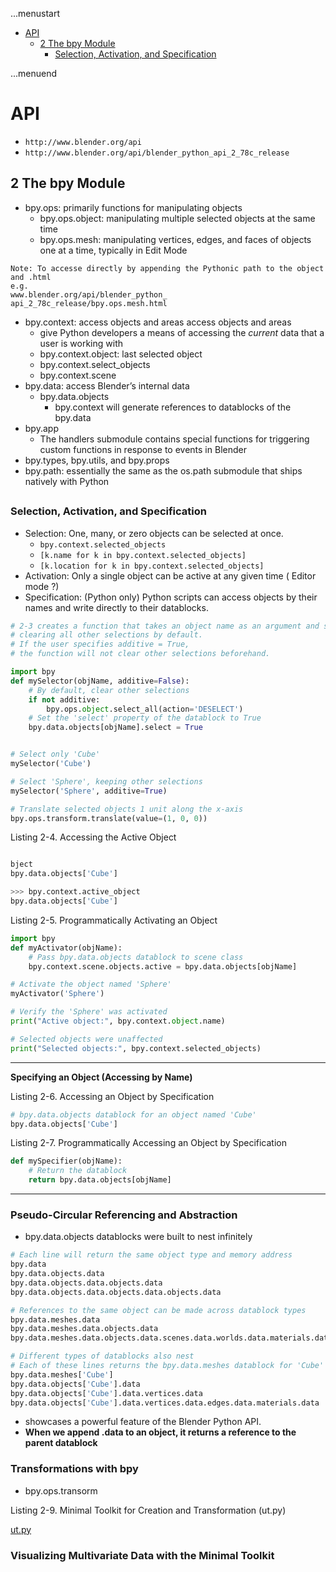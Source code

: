 ...menustart

 - [API](#db974238714ca8de634a7ce1d083a14f)
	 - [2 The bpy Module](#b8836758104839a89ea645e997c6f8cb)
		 - [Selection, Activation, and Specification](#f1189fbbb6cb319df8b3a5ad5b3faaef)

...menuend


<h2 id="db974238714ca8de634a7ce1d083a14f"></h2>

# API

 - `http://www.blender.org/api`
 - `http://www.blender.org/api/blender_python_api_2_78c_release`

<h2 id="b8836758104839a89ea645e997c6f8cb"></h2>

## 2 The bpy Module

 - bpy.ops:  primarily functions for manipulating objects
    - bpy.ops.object: manipulating multiple selected objects at the same time
    - bpy.ops.mesh: manipulating vertices, edges, and faces of objects one at a time, typically in Edit Mode

```
Note: To accesse directly by appending the Pythonic path to the object and .html
e.g.
www.blender.org/api/blender_python_ api_2_78c_release/bpy.ops.mesh.html
```

 - bpy.context:  access objects and areas access objects and areas
    - give Python developers a means of accessing the *current* data that a user is working with
    - bpy.context.object: last selected object
    - bpy.context.select_objects
    - bpy.context.scene
 - bpy.data: access Blender’s internal data
    - bpy.data.objects 
        - bpy.context will generate references to datablocks of the bpy.data
 - bpy.app
    - The handlers submodule contains special functions for triggering custom functions in response to events in Blender
 - bpy.types, bpy.utils, and bpy.props
 - bpy.path: essentially the same as the os.path submodule that ships natively with Python
    
<h2 id="f1189fbbb6cb319df8b3a5ad5b3faaef"></h2>

### Selection, Activation, and Specification

 - Selection: One, many, or zero objects can be selected at once.
    - `bpy.context.selected_objects`
    - `[k.name for k in bpy.context.selected_objects]`
    - `[k.location for k in bpy.context.selected_objects]`
 - Activation: Only a single object can be active at any given time ( Editor mode ?)
 - Specification: (Python only) Python scripts can access objects by their names and write directly to their datablocks.


```python
# 2-3 creates a function that takes an object name as an argument and selects it, 
# clearing all other selections by default. 
# If the user specifies additive = True, 
# the function will not clear other selections beforehand.

import bpy
def mySelector(objName, additive=False):
    # By default, clear other selections
    if not additive:
        bpy.ops.object.select_all(action='DESELECT')
    # Set the 'select' property of the datablock to True
    bpy.data.objects[objName].select = True


# Select only 'Cube'
mySelector('Cube')

# Select 'Sphere', keeping other selections 
mySelector('Sphere', additive=True)

# Translate selected objects 1 unit along the x-axis
bpy.ops.transform.translate(value=(1, 0, 0))
```


Listing 2-4. Accessing the Active Object

```python

bject
bpy.data.objects['Cube']

>>> bpy.context.active_object
bpy.data.objects['Cube']
```    


Listing 2-5. Programmatically Activating an Object

```python
import bpy
def myActivator(objName):
    # Pass bpy.data.objects datablock to scene class
    bpy.context.scene.objects.active = bpy.data.objects[objName]

# Activate the object named 'Sphere' 
myActivator('Sphere')

# Verify the 'Sphere' was activated 
print("Active object:", bpy.context.object.name)

# Selected objects were unaffected
print("Selected objects:", bpy.context.selected_objects)
```

---

**Specifying an Object (Accessing by Name)**

Listing 2-6. Accessing an Object by Specification

```python
# bpy.data.objects datablock for an object named 'Cube'
bpy.data.objects['Cube']
```

Listing 2-7. Programmatically Accessing an Object by Specification

```python
def mySpecifier(objName):
    # Return the datablock
    return bpy.data.objects[objName]
```

---

### Pseudo-Circular Referencing and Abstraction

 - bpy.data.objects datablocks were built to nest infinitely

```python
# Each line will return the same object type and memory address
bpy.data
bpy.data.objects.data
bpy.data.objects.data.objects.data
bpy.data.objects.data.objects.data.objects.data

# References to the same object can be made across datablock types
bpy.data.meshes.data
bpy.data.meshes.data.objects.data
bpy.data.meshes.data.objects.data.scenes.data.worlds.data.materials.data

# Different types of datablocks also nest
# Each of these lines returns the bpy.data.meshes datablock for 'Cube'
bpy.data.meshes['Cube']
bpy.data.objects['Cube'].data 
bpy.data.objects['Cube'].data.vertices.data 
bpy.data.objects['Cube'].data.vertices.data.edges.data.materials.data
```

 - showcases a powerful feature of the Blender Python API.
 - **When we append .data to an object, it returns a reference to the parent datablock**

### Transformations with bpy

 - bpy.ops.transorm

Listing 2-9. Minimal Toolkit for Creation and Transformation (ut.py)

[ut.py](https://raw.githubusercontent.com/mebusy/notes/master/codes/blender/ut.py)

### Visualizing Multivariate Data with the Minimal Toolkit


